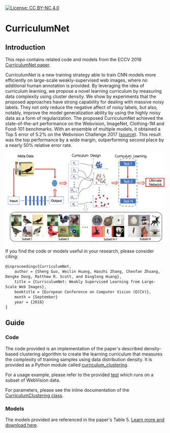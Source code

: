 [![License: CC BY-NC 4.0](https://licensebuttons.net/l/by-nc/4.0/80x15.png)](https://creativecommons.org/licenses/by-nc/4.0/)

# CurriculumNet

## Introduction

This repo contains related code and models from the ECCV 2018 [CurriculumNet paper](https://arxiv.org/abs/1808.01097).

CurriculumNet is a new training strategy able to train CNN
models more efficiently on large-scale weakly-supervised web images, where no
additional human annotation is provided. By leveraging the idea of curriculum learning, we
propose a novel learning curriculum by measuring data complexity using cluster
density. We show by experiments that the proposed approaches have strong
capability for dealing with massive noisy labels. They not only reduce the negative
affect of noisy labels, but also, notably, improve the model generalization
ability by using the highly noisy data as a form of regularization. The proposed CurriculumNet achieved
the state-of-the-art performance on the Webvision, ImageNet, Clothing-1M and
Food-101 benchmarks. With an ensemble of multiple models, it obtained a Top
5 error of 5.2% on the Webvision Challenge 2017 ([source](https://www.vision.ee.ethz.ch/webvision/2017/challenge_results.html)). This result
was the top performance by a wide margin, outperforming second place by a nearly 50% relative error rate.

<img src='misc/curriculumnet_graphic_1.png' width='800'>


If you find the code or models useful in your research, please consider citing:

    @inproceedings{CurriculumNet,
        author = {Sheng Guo, Weilin Huang, Haozhi Zhang, Chenfan Zhuang, Dengke Dong, Matthew R. Scott, and Dinglong Huang},
        title = {CurriculumNet: Weakly Supervised Learning from Large-Scale Web Images},
        booktitle = {European Conference on Computer Vision (ECCV)},
        month = {September}
        year = {2018}
    }

## Guide

### Code

The code provided is an implementation of the paper's described density-based clustering algorithm to create the learning curriculum that measures the complexity of training samples using
data distribution density. It is provided as a Python module called [curriculum_clustering](curriculum_clustering/_curriculum_clustering.py).

For a usage example, please refer to the provided [test](curriculum_clustering/tests/test_via_webvision.py) which runs on a subset of WebVision data.

For parameters, please see the inline documentation of the [CurriculumClustering class](curriculum_clustering/_curriculum_clustering.py#L217).

### Models

The models provided are referenced in the paper's Table 5. [Learn more and download here](models).
